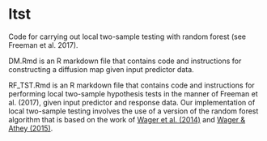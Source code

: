 # ltst
Code for carrying out local two-sample testing with random forest (see Freeman et al. 2017).

DM.Rmd is an R markdown file that contains code and instructions for constructing a diffusion map given input predictor data.

RF_TST.Rmd is an R markdown file that contains code and instructions for performing local two-sample hypothesis tests in the
  manner of Freeman et al. (2017), given input predictor and response data. Our implementation of local two-sample testing 
  involves the use of a version of the random forest algorithm that is based on the work of [Wager et al. (2014)](http://jmlr.org/papers/v15/wager14a.html) and [Wager & Athey (2015)](https://arxiv.org/abs/1510.04342).
